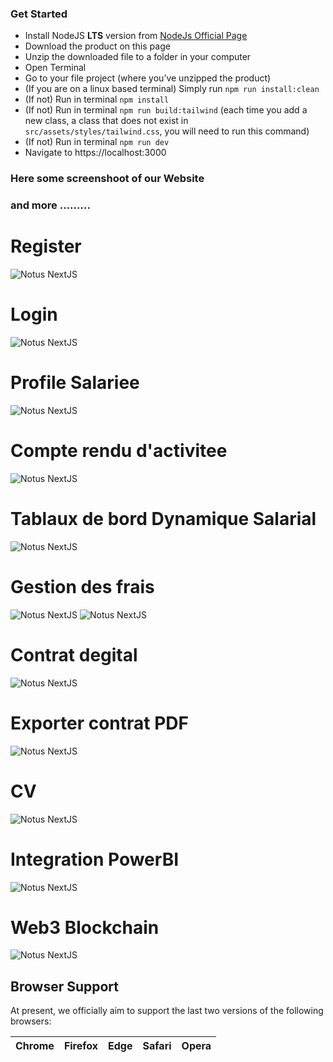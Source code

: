 ### Get Started

- Install NodeJS **LTS** version from <a href="https://nodejs.org/en/?ref=creativetim">NodeJs Official Page</a>
- Download the product on this page
- Unzip the downloaded file to a folder in your computer
- Open Terminal
- Go to your file project (where you’ve unzipped the product)
- (If you are on a linux based terminal) Simply run `npm run install:clean`
- (If not) Run in terminal `npm install`
- (If not) Run in terminal `npm run build:tailwind` (each time you add a new class, a class that does not exist in `src/assets/styles/tailwind.css`, you will need to run this command)
- (If not) Run in terminal `npm run dev`
- Navigate to https://localhost:3000

### Here some screenshoot of our Website 
### and more .........
# Register 

![Notus NextJS](https://github.com/OunifiSamir/Pim_PS/blob/main/Portalite/uploads/10.png?raw=true)
# Login 

![Notus NextJS](https://github.com/OunifiSamir/Pim_PS/blob/main/Portalite/uploads/11.png?raw=true)

# Profile Salariee 

![Notus NextJS](https://github.com/OunifiSamir/Pim_PS/blob/main/Portalite/uploads/3.png?raw=true)

# Compte rendu d'activitee 

![Notus NextJS](https://github.com/OunifiSamir/Pim_PS/blob/main/Portalite/uploads/5.png?raw=true)

# Tablaux de bord Dynamique Salarial 

![Notus NextJS](https://github.com/OunifiSamir/Pim_PS/blob/main/Portalite/uploads/4.png?raw=true)

# Gestion des frais 

![Notus NextJS](https://github.com/OunifiSamir/Pim_PS/blob/main/Portalite/uploads/6.png?raw=true)
![Notus NextJS](https://github.com/OunifiSamir/Pim_PS/blob/main/Portalite/uploads/7.png?raw=true)

# Contrat degital 

![Notus NextJS](https://github.com/OunifiSamir/Pim_PS/blob/main/Portalite/uploads/8.png?raw=true)
# Exporter contrat PDF 

![Notus NextJS](https://github.com/OunifiSamir/Pim_PS/blob/main/Portalite/uploads/9.png?raw=true)


# CV 

![Notus NextJS](https://github.com/OunifiSamir/Pim_PS/blob/main/Portalite/uploads/12.png?raw=true)

# Integration PowerBI 

![Notus NextJS](https://github.com/OunifiSamir/Pim_PS/blob/main/Portalite/uploads/2.png?raw=true)

# Web3 Blockchain 

![Notus NextJS](https://github.com/OunifiSamir/Pim_PS/blob/main/Portalite/uploads/1.png?raw=true)






## Browser Support

At present, we officially aim to support the last two versions of the following browsers:

| Chrome | Firefox | Edge | Safari | Opera |
|:---:|:---:|:---:|:---:|:---:|


